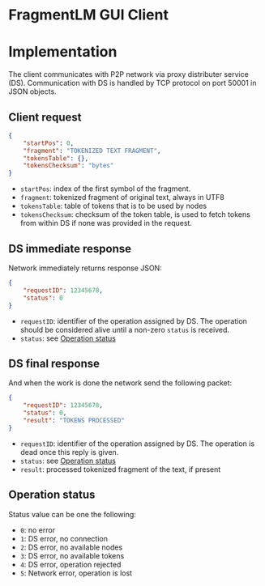 # FragmentLM GUI Client

# Implementation
The client communicates with P2P network via proxy distributer service (DS).
Communication with DS is handled by TCP protocol on port 50001 in JSON objects.

## Client request
```json
{
    "startPos": 0,
    "fragment": "TOKENIZED TEXT FRAGMENT",
    "tokensTable": {},
    "tokensChecksum": "bytes"
}
```
- `startPos`: index of the first symbol of the fragment.
- `fragment`: tokenized fragment of original text, always in UTF8
- `tokensTable`: table of tokens that is to be used by nodes
- `tokensChecksum`: checksum of the token table, is used to fetch tokens from
within DS if none was provided in the request.

## DS immediate response
Network immediately returns response JSON:
```json
{
    "requestID": 12345678,
    "status": 0
}
```
- `requestID`: identifier of the operation assigned by DS. The operation should be considered alive
until a non-zero `status` is received.
- `status`: see [Operation status](##operation-status)


## DS final response
And when the work is done the network send the following packet:
```json
{
    "requestID": 12345678,
    "status": 0,
    "result": "TOKENS PROCESSED"
}
```
- `requestID`: identifier of the operation assigned by DS. The operation is dead once this
reply is given.
- `status`: see [Operation status](##operation-status)
- `result`: processed tokenized fragment of the text, if present


## Operation status
Status value can be one the following:
- `0`: no error
- `1`: DS error, no connection
- `2`: DS error, no available nodes
- `3`: DS error, no available tokens
- `4`: DS error, operation rejected
- `5`: Network error, operation is lost

